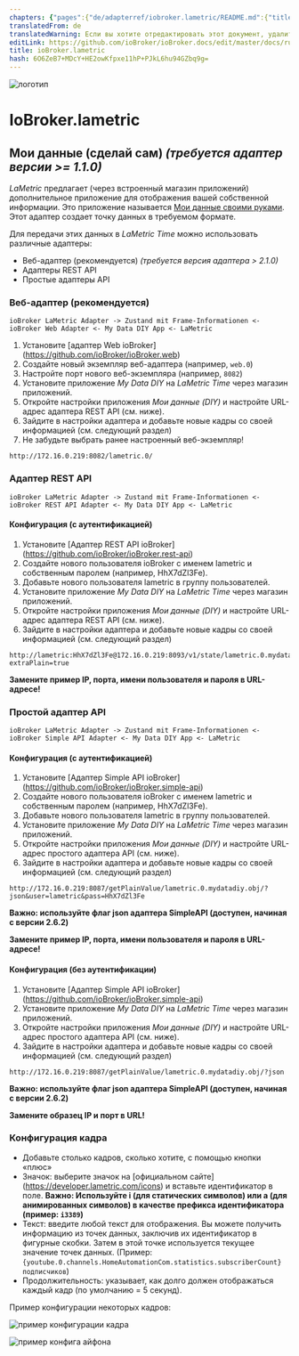 ```yaml
---
chapters: {"pages":{"de/adapterref/iobroker.lametric/README.md":{"title":{"de":"ioBroker.lametric"},"content":"de/adapterref/iobroker.lametric/README.md"},"de/adapterref/iobroker.lametric/apps.md":{"title":{"de":"ioBroker.lametric"},"content":"de/adapterref/iobroker.lametric/apps.md"},"de/adapterref/iobroker.lametric/my-data-diy.md":{"title":{"de":"ioBroker.lametric"},"content":"de/adapterref/iobroker.lametric/my-data-diy.md"},"de/adapterref/iobroker.lametric/notifications.md":{"title":{"de":"ioBroker.lametric"},"content":"de/adapterref/iobroker.lametric/notifications.md"},"de/adapterref/iobroker.lametric/blockly.md":{"title":{"de":"ioBroker.lametric"},"content":"de/adapterref/iobroker.lametric/blockly.md"}}}
translatedFrom: de
translatedWarning: Если вы хотите отредактировать этот документ, удалите поле «translationFrom», в противном случае этот документ будет снова автоматически переведен
editLink: https://github.com/ioBroker/ioBroker.docs/edit/master/docs/ru/adapterref/iobroker.lametric/my-data-diy.md
title: ioBroker.lametric
hash: 6O6ZeB7+MDcY+HE2owKfpxe11hP+PJkL6hu94GZbq9g=
---
```

![логотип](../../../de/adapterref/iobroker.lametric/../../admin/lametric.png)

# IoBroker.lametric
## Мои данные (сделай сам) *(требуется адаптер версии >= 1.1.0)*
*LaMetric* предлагает (через встроенный магазин приложений) дополнительное приложение для отображения вашей собственной информации. Это приложение называется [Мои данные своими руками](https://apps.lametric.com/apps/my_data__diy_/8942). Этот адаптер создает точку данных в требуемом формате.

Для передачи этих данных в *LaMetric Time* можно использовать различные адаптеры:

- Веб-адаптер (рекомендуется) *(требуется версия адаптера > 2.1.0)*
- Адаптеры REST API
- Простые адаптеры API

### Веб-адаптер (рекомендуется)
```ioBroker LaMetric Adapter -> Zustand mit Frame-Informationen <- ioBroker Web Adapter <- My Data DIY App <- LaMetric```

1. Установите [адаптер Web ioBroker] (https://github.com/ioBroker/ioBroker.web)
2. Создайте новый экземпляр веб-адаптера (например, ``web.0``)
3. Настройте порт нового веб-экземпляра (например, ``8082``)
4. Установите приложение *My Data DIY* на *LaMetric Time* через магазин приложений.
5. Откройте настройки приложения *Мои данные (DIY)* и настройте URL-адрес адаптера REST API (см. ниже).
6. Зайдите в настройки адаптера и добавьте новые кадры со своей информацией (см. следующий раздел)
7. Не забудьте выбрать ранее настроенный веб-экземпляр!

```
http://172.16.0.219:8082/lametric.0/
```

### Адаптер REST API
```ioBroker LaMetric Adapter -> Zustand mit Frame-Informationen <- ioBroker REST API Adapter <- My Data DIY App <- LaMetric```

#### Конфигурация (с аутентификацией)
1. Установите [Адаптер REST API ioBroker] (https://github.com/ioBroker/ioBroker.rest-api)
2. Создайте нового пользователя ioBroker с именем lametric и собственным паролем (например, HhX7dZl3Fe).
3. Добавьте нового пользователя lametric в группу пользователей.
4. Установите приложение *My Data DIY* на *LaMetric Time* через магазин приложений.
5. Откройте настройки приложения *Мои данные (DIY)* и настройте URL-адрес адаптера REST API (см. ниже).
6. Зайдите в настройки адаптера и добавьте новые кадры со своей информацией (см. следующий раздел)

```
http://lametric:HhX7dZl3Fe@172.16.0.219:8093/v1/state/lametric.0.mydatadiy.obj/plain?extraPlain=true
```

**Замените пример IP, порта, имени пользователя и пароля в URL-адресе!**

### Простой адаптер API
```ioBroker LaMetric Adapter -> Zustand mit Frame-Informationen <- ioBroker Simple API Adapter <- My Data DIY App <- LaMetric```

#### Конфигурация (с аутентификацией)
1. Установите [Адаптер Simple API ioBroker] (https://github.com/ioBroker/ioBroker.simple-api)
2. Создайте нового пользователя ioBroker с именем lametric и собственным паролем (например, HhX7dZl3Fe).
3. Добавьте нового пользователя lametric в группу пользователей.
4. Установите приложение *My Data DIY* на *LaMetric Time* через магазин приложений.
5. Откройте настройки приложения *Мои данные (DIY)* и настройте URL-адрес простого адаптера API (см. ниже).
6. Зайдите в настройки адаптера и добавьте новые кадры со своей информацией (см. следующий раздел)

```
http://172.16.0.219:8087/getPlainValue/lametric.0.mydatadiy.obj/?json&user=lametric&pass=HhX7dZl3Fe
```

**Важно: используйте флаг json адаптера SimpleAPI (доступен, начиная с версии 2.6.2)**

**Замените пример IP, порта, имени пользователя и пароля в URL-адресе!**

#### Конфигурация (без аутентификации)
1. Установите [Адаптер Simple API ioBroker] (https://github.com/ioBroker/ioBroker.simple-api)
2. Установите приложение *My Data DIY* на *LaMetric Time* через магазин приложений.
3. Откройте настройки приложения *Мои данные (DIY)* и настройте URL-адрес простого адаптера API (см. ниже).
4. Зайдите в настройки адаптера и добавьте новые кадры со своей информацией (см. следующий раздел)

```
http://172.16.0.219:8087/getPlainValue/lametric.0.mydatadiy.obj/?json
```

**Важно: используйте флаг json адаптера SimpleAPI (доступен, начиная с версии 2.6.2)**

**Замените образец IP и порт в URL!**

### Конфигурация кадра
- Добавьте столько кадров, сколько хотите, с помощью кнопки «плюс»
- Значок: выберите значок на [официальном сайте] (https://developer.lametric.com/icons) и вставьте идентификатор в поле. **Важно: Используйте i (для статических символов) или a (для анимированных символов) в качестве префикса идентификатора (пример: `i3389`)**
- Текст: введите любой текст для отображения. Вы можете получить информацию из точек данных, заключив их идентификатор в фигурные скобки. Затем в этой точке используется текущее значение точек данных. (Пример: `{youtube.0.channels.HomeAutomationCom.statistics.subscriberCount} подписчиков`)
- Продолжительность: указывает, как долго должен отображаться каждый кадр (по умолчанию = 5 секунд).

Пример конфигурации некоторых кадров:

![пример конфигурации кадра](../../../de/adapterref/iobroker.lametric/./img/my-data-diy.png)

![пример конфига айфона](../../../de/adapterref/iobroker.lametric/./img/my-data-diy-iphone.png)